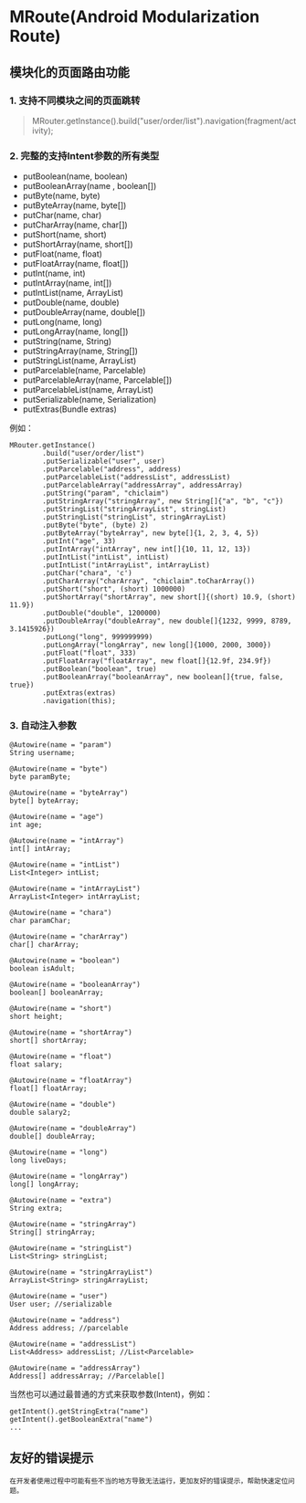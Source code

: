 # MRoute(Android Modularization Route)

## 模块化的页面路由功能

### 1. 支持不同模块之间的页面跳转

> MRouter.getInstance().build("user/order/list").navigation(fragment/activity);

### 2. 完整的支持Intent参数的所有类型
- putBoolean(name, boolean)
- putBooleanArray(name , boolean[])
- putByte(name, byte)
- putByteArray(name, byte[])
- putChar(name, char)
- putCharArray(name, char[])
- putShort(name, short)
- putShortArray(name, short[])
- putFloat(name, float)
- putFloatArray(name, float[])
- putInt(name, int)
- putIntArray(name, int[])
- putIntList(name, ArrayList<Integer>)
- putDouble(name, double)
- putDoubleArray(name, double[])
- putLong(name, long)
- putLongArray(name, long[])
- putString(name, String)
- putStringArray(name, String[])
- putStringList(name, ArrayList<String>)
- putParcelable(name, Parcelable)
- putParcelableArray(name, Parcelable[])
- putParcelableList(name, ArrayList<Parcelable>)
- putSerializable(name, Serialization)
- putExtras(Bundle extras)

例如：

```
MRouter.getInstance()
        .build("user/order/list")
        .putSerializable("user", user)
        .putParcelable("address", address)
        .putParcelableList("addressList", addressList)
        .putParcelableArray("addressArray", addressArray)
        .putString("param", "chiclaim")
        .putStringArray("stringArray", new String[]{"a", "b", "c"})
        .putStringList("stringArrayList", stringList)
        .putStringList("stringList", stringArrayList)
        .putByte("byte", (byte) 2)
        .putByteArray("byteArray", new byte[]{1, 2, 3, 4, 5})
        .putInt("age", 33)
        .putIntArray("intArray", new int[]{10, 11, 12, 13})
        .putIntList("intList", intList)
        .putIntList("intArrayList", intArrayList)
        .putChar("chara", 'c')
        .putCharArray("charArray", "chiclaim".toCharArray())
        .putShort("short", (short) 1000000)
        .putShortArray("shortArray", new short[]{(short) 10.9, (short) 11.9})
        .putDouble("double", 1200000)
        .putDoubleArray("doubleArray", new double[]{1232, 9999, 8789, 3.1415926})
        .putLong("long", 999999999)
        .putLongArray("longArray", new long[]{1000, 2000, 3000})
        .putFloat("float", 333)
        .putFloatArray("floatArray", new float[]{12.9f, 234.9f})
        .putBoolean("boolean", true)
        .putBooleanArray("booleanArray", new boolean[]{true, false, true})
        .putExtras(extras)
        .navigation(this);
```

### 3. 自动注入参数

```
@Autowire(name = "param")
String username;

@Autowire(name = "byte")
byte paramByte;

@Autowire(name = "byteArray")
byte[] byteArray;

@Autowire(name = "age")
int age;

@Autowire(name = "intArray")
int[] intArray;

@Autowire(name = "intList")
List<Integer> intList;

@Autowire(name = "intArrayList")
ArrayList<Integer> intArrayList;

@Autowire(name = "chara")
char paramChar;

@Autowire(name = "charArray")
char[] charArray;

@Autowire(name = "boolean")
boolean isAdult;

@Autowire(name = "booleanArray")
boolean[] booleanArray;

@Autowire(name = "short")
short height;

@Autowire(name = "shortArray")
short[] shortArray;

@Autowire(name = "float")
float salary;

@Autowire(name = "floatArray")
float[] floatArray;

@Autowire(name = "double")
double salary2;

@Autowire(name = "doubleArray")
double[] doubleArray;

@Autowire(name = "long")
long liveDays;

@Autowire(name = "longArray")
long[] longArray;

@Autowire(name = "extra")
String extra;

@Autowire(name = "stringArray")
String[] stringArray;

@Autowire(name = "stringList")
List<String> stringList;

@Autowire(name = "stringArrayList")
ArrayList<String> stringArrayList;

@Autowire(name = "user")
User user; //serializable

@Autowire(name = "address")
Address address; //parcelable

@Autowire(name = "addressList")
List<Address> addressList; //List<Parcelable>

@Autowire(name = "addressArray")
Address[] addressArray; //Parcelable[]
```

当然也可以通过最普通的方式来获取参数(Intent)，例如：

```
getIntent().getStringExtra("name")
getIntent().getBooleanExtra("name")
...
```

## 友好的错误提示

    在开发者使用过程中可能有些不当的地方导致无法运行，更加友好的错误提示，帮助快速定位问题。
